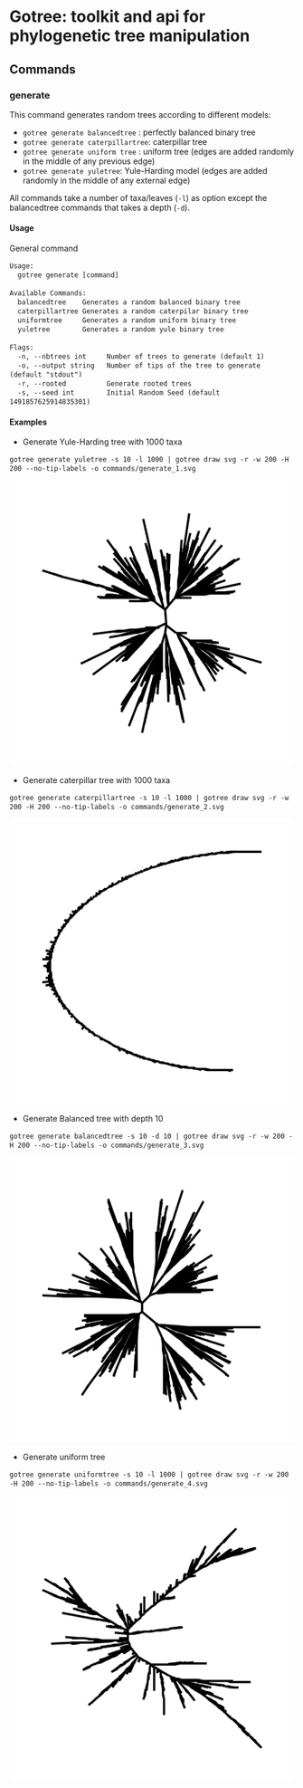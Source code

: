 # Gotree: toolkit and api for phylogenetic tree manipulation

## Commands

### generate
This command generates random trees according to different models:
* `gotree generate balancedtree` : perfectly balanced binary tree
* `gotree generate caterpillartree`: caterpillar tree
* `gotree generate uniform tree` : uniform tree (edges are added randomly in the middle of any previous edge)
* `gotree generate yuletree`: Yule-Harding model (edges are added randomly in the middle of any external edge)

All commands take a number of taxa/leaves (`-l`) as option except the balancedtree commands that takes a depth (`-d`).

#### Usage

General command
```
Usage:
  gotree generate [command]

Available Commands:
  balancedtree    Generates a random balanced binary tree
  caterpillartree Generates a random caterpilar binary tree
  uniformtree     Generates a random uniform binary tree
  yuletree        Generates a random yule binary tree

Flags:
  -n, --nbtrees int     Number of trees to generate (default 1)
  -o, --output string   Number of tips of the tree to generate (default "stdout")
  -r, --rooted          Generate rooted trees
  -s, --seed int        Initial Random Seed (default 1491857625914835301)
```

#### Examples

* Generate Yule-Harding tree with 1000 taxa
```
gotree generate yuletree -s 10 -l 1000 | gotree draw svg -r -w 200 -H 200 --no-tip-labels -o commands/generate_1.svg
```

![yule](generate_1.svg)

* Generate caterpillar tree with 1000 taxa
```
gotree generate caterpillartree -s 10 -l 1000 | gotree draw svg -r -w 200 -H 200 --no-tip-labels -o commands/generate_2.svg
```

![caterpillar](generate_2.svg)

* Generate Balanced tree with depth 10
```
gotree generate balancedtree -s 10 -d 10 | gotree draw svg -r -w 200 -H 200 --no-tip-labels -o commands/generate_3.svg
```

![balanced](generate_3.svg)

* Generate uniform tree
```
gotree generate uniformtree -s 10 -l 1000 | gotree draw svg -r -w 200 -H 200 --no-tip-labels -o commands/generate_4.svg
```

![uniform](generate_4.svg)
